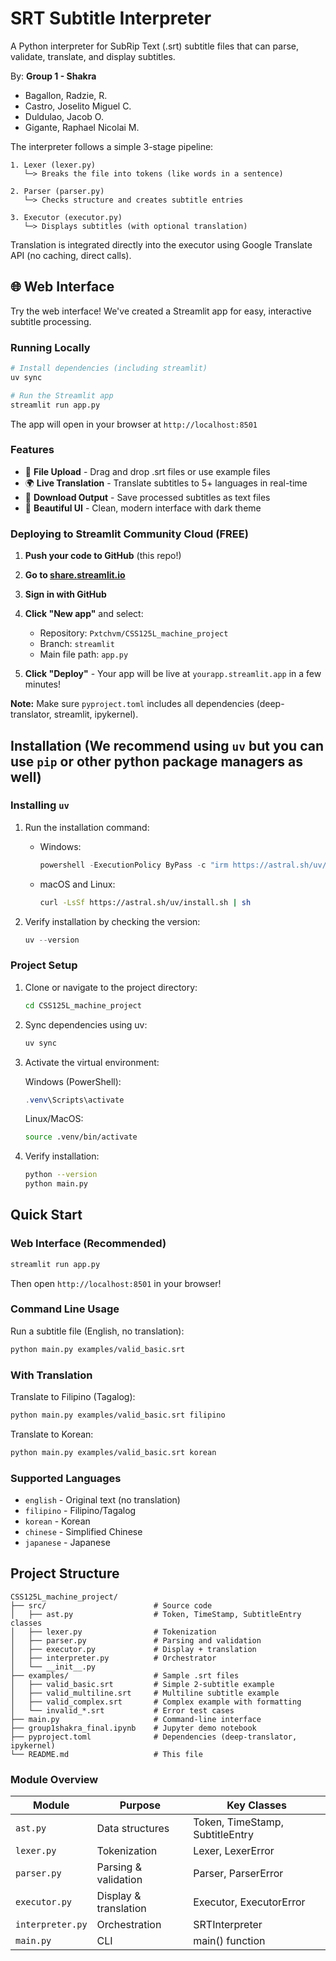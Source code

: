 # SRT Subtitle Interpreter

A Python interpreter for SubRip Text (.srt) subtitle files that can parse, validate, translate, and display subtitles.

By: **Group 1 - Shakra**
- Bagallon, Radzie, R.
- Castro, Joselito Miguel C.
- Duldulao, Jacob O.
- Gigante, Raphael Nicolai M.


The interpreter follows a simple 3-stage pipeline:

```
1. Lexer (lexer.py)
   └─> Breaks the file into tokens (like words in a sentence)

2. Parser (parser.py)
   └─> Checks structure and creates subtitle entries

3. Executor (executor.py)
   └─> Displays subtitles (with optional translation)
```

Translation is integrated directly into the executor using Google Translate API (no caching, direct calls).

## 🌐 Web Interface

Try the web interface! We've created a Streamlit app for easy, interactive subtitle processing.

### Running Locally

```bash
# Install dependencies (including streamlit)
uv sync

# Run the Streamlit app
streamlit run app.py
```

The app will open in your browser at `http://localhost:8501`

### Features
- 📁 **File Upload** - Drag and drop .srt files or use example files
- 🌍 **Live Translation** - Translate subtitles to 5+ languages in real-time
- 💾 **Download Output** - Save processed subtitles as text files
- 🎨 **Beautiful UI** - Clean, modern interface with dark theme

### Deploying to Streamlit Community Cloud (FREE)

1. **Push your code to GitHub** (this repo!)

2. **Go to [share.streamlit.io](https://share.streamlit.io)**

3. **Sign in with GitHub**

4. **Click "New app"** and select:
   - Repository: `Pxtchvm/CSS125L_machine_project`
   - Branch: `streamlit`
   - Main file path: `app.py`

5. **Click "Deploy"** - Your app will be live at `yourapp.streamlit.app` in a few minutes!

**Note:** Make sure `pyproject.toml` includes all dependencies (deep-translator, streamlit, ipykernel).

## Installation (We recommend using `uv` but you can use `pip` or other python package managers as well)

### Installing `uv`

1. Run the installation command:
   - Windows:
      ```powershell
      powershell -ExecutionPolicy ByPass -c "irm https://astral.sh/uv/install.ps1 | iex"
      ```
   - macOS and Linux:
      ```bash
      curl -LsSf https://astral.sh/uv/install.sh | sh
      ```

2. Verify installation by checking the version:

   ```powershell
   uv --version
   ```

### Project Setup

1. Clone or navigate to the project directory:

   ```bash
   cd CSS125L_machine_project
   ```

2. Sync dependencies using uv:

   ```bash
   uv sync
   ```

3. Activate the virtual environment:

   Windows (PowerShell):

   ```powershell
   .venv\Scripts\activate
   ```

   Linux/MacOS:

   ```bash
   source .venv/bin/activate
   ```

4. Verify installation:

   ```bash
   python --version
   python main.py
   ```

## Quick Start

### Web Interface (Recommended)

```bash
streamlit run app.py
```

Then open `http://localhost:8501` in your browser!

### Command Line Usage

Run a subtitle file (English, no translation):

```bash
python main.py examples/valid_basic.srt
```

### With Translation

Translate to Filipino (Tagalog):

```bash
python main.py examples/valid_basic.srt filipino
```

Translate to Korean:

```bash
python main.py examples/valid_basic.srt korean
```

### Supported Languages

- `english` - Original text (no translation)
- `filipino` - Filipino/Tagalog
- `korean` - Korean
- `chinese` - Simplified Chinese
- `japanese` - Japanese

## Project Structure

```
CSS125L_machine_project/
├── src/                        # Source code
│   ├── ast.py                  # Token, TimeStamp, SubtitleEntry classes
│   ├── lexer.py                # Tokenization
│   ├── parser.py               # Parsing and validation
│   ├── executor.py             # Display + translation
│   ├── interpreter.py          # Orchestrator
│   └── __init__.py
├── examples/                   # Sample .srt files
│   ├── valid_basic.srt         # Simple 2-subtitle example
│   ├── valid_multiline.srt     # Multiline subtitle example
│   ├── valid_complex.srt       # Complex example with formatting
│   └── invalid_*.srt           # Error test cases
├── main.py                     # Command-line interface
├── group1shakra_final.ipynb    # Jupyter demo notebook
├── pyproject.toml              # Dependencies (deep-translator, ipykernel)
└── README.md                   # This file
```

### Module Overview

| Module           | Purpose               | Key Classes                     |
| ---------------- | --------------------- | ------------------------------- |
| `ast.py`         | Data structures       | Token, TimeStamp, SubtitleEntry |
| `lexer.py`       | Tokenization          | Lexer, LexerError               |
| `parser.py`      | Parsing & validation  | Parser, ParserError             |
| `executor.py`    | Display & translation | Executor, ExecutorError         |
| `interpreter.py` | Orchestration         | SRTInterpreter                  |
| `main.py`        | CLI                   | main() function                 |
